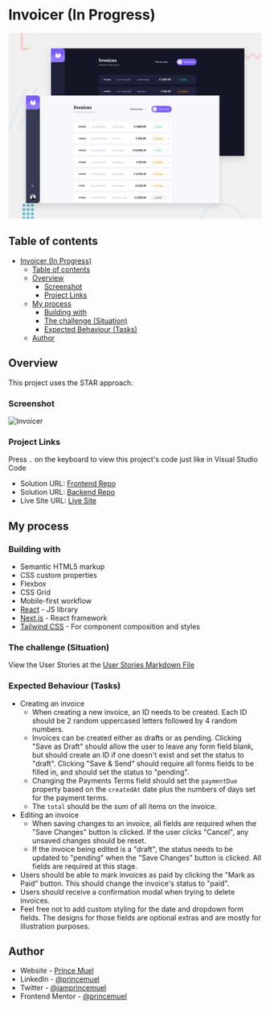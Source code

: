 # Invoicer (In Progress)

![Design preview](./preview.jpg)

## Table of contents

- [Invoicer (In Progress)](#invoicer-in-progress)
  - [Table of contents](#table-of-contents)
  - [Overview](#overview)
    - [Screenshot](#screenshot)
    - [Project Links](#project-links)
  - [My process](#my-process)
    - [Building with](#building-with)
    - [The challenge (Situation)](#the-challenge-situation)
    - [Expected Behaviour (Tasks)](#expected-behaviour-tasks)
  - [Author](#author)

## Overview

This project uses the STAR approach.

### Screenshot

![Invoicer](./screenshot.jpg)

### Project Links

Press `.` on the keyboard to view this project's code just like in Visual Studio Code

- Solution URL: [Frontend Repo](https://github.com/princemuel/invoice-web-app)
- Solution URL: [Backend Repo](https://your-solution-url.com)
- Live Site URL: [Live Site](https://invoicenote.vercel.app)

## My process

### Building with

- Semantic HTML5 markup
- CSS custom properties
- Flexbox
- CSS Grid
- Mobile-first workflow
- [React](https://reactjs.org/) - JS library
- [Next.js](https://nextjs.org/) - React framework
- [Tailwind CSS](https://tailwindcss.com/docs) - For component composition and styles

### The challenge (Situation)

View the User Stories at the [User Stories Markdown File](./stories.md)

### Expected Behaviour (Tasks)

- Creating an invoice
  - When creating a new invoice, an ID needs to be created. Each ID should be 2 random uppercased letters followed by 4 random numbers.
  - Invoices can be created either as drafts or as pending. Clicking "Save as Draft" should allow the user to leave any form field blank, but should create an ID if one doesn't exist and set the status to "draft". Clicking "Save & Send" should require all forms fields to be filled in, and should set the status to "pending".
  - Changing the Payments Terms field should set the `paymentDue` property based on the `createdAt` date plus the numbers of days set for the payment terms.
  - The `total` should be the sum of all items on the invoice.
- Editing an invoice
  - When saving changes to an invoice, all fields are required when the "Save Changes" button is clicked. If the user clicks "Cancel", any unsaved changes should be reset.
  - If the invoice being edited is a "draft", the status needs to be updated to "pending" when the "Save Changes" button is clicked. All fields are required at this stage.
- Users should be able to mark invoices as paid by clicking the "Mark as Paid" button. This should change the invoice's status to "paid".
- Users should receive a confirmation modal when trying to delete invoices.
- Feel free not to add custom styling for the date and dropdown form fields. The designs for those fields are optional extras and are mostly for illustration purposes.

## Author

- Website - [Prince Muel](https://princemuel.vercel.app/)
- LinkedIn - [@princemuel](https://linkedin.com/in/princemuel/)
- Twitter - [@iamprincemuel](https://twitter.com/iamprincemuel)
- Frontend Mentor - [@princemuel](https://www.frontendmentor.io/profile/princemuel)
